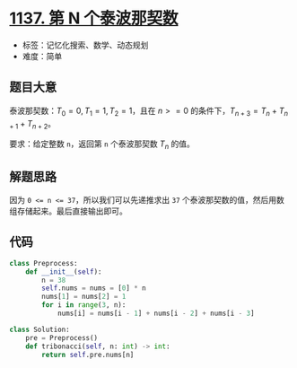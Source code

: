 # [1137. 第 N 个泰波那契数](https://leetcode-cn.com/problems/n-th-tribonacci-number)

- 标签：记忆化搜索、数学、动态规划
- 难度：简单

## 题目大意

泰波那契数：$T_0 = 0, T_1 = 1, T_2 = 1$，且在 $n >= 0$ 的条件下，$T_{n + 3} = T_{n} + T_{n+1} + T_{n+2}$​。

要求：给定整数 `n`，返回第 `n` 个泰波那契数 $T_{n}$ 的值。

## 解题思路

因为 `0 <= n <= 37`，所以我们可以先递推求出 `37` 个泰波那契数的值，然后用数组存储起来。最后直接输出即可。

## 代码

```Python
class Preprocess:
    def __init__(self):
        n = 38
        self.nums = nums = [0] * n
        nums[1] = nums[2] = 1
        for i in range(3, n):
            nums[i] = nums[i - 1] + nums[i - 2] + nums[i - 3]

class Solution:
    pre = Preprocess()
    def tribonacci(self, n: int) -> int:
        return self.pre.nums[n]
```

